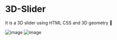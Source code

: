 # 3D-Slider
It is a 3D slider using HTML CSS and 3D geometry 💚

![image](https://github.com/user-attachments/assets/b9a6fe5f-a428-4350-aafb-8c49726de66f)
![image](https://github.com/user-attachments/assets/047b8691-daaf-436e-b1ae-7bf172c09244)
